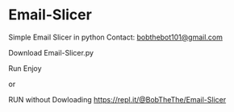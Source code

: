 # Email-Slicer
Simple Email Slicer in python
Contact: bobthebot101@gmail.com


Download Email-Slicer.py

Run Enjoy 

or

RUN without Dowloading 
https://repl.it/@BobTheThe/Email-Slicer

